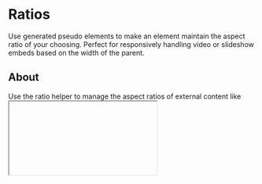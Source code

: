 # Ratios
Use generated pseudo elements to make an element maintain the aspect ratio of your choosing. Perfect for responsively handling video or slideshow embeds based on the width of the parent.

## About
Use the ratio helper to manage the aspect ratios of external content like <iframe>s, <embed>s, <video>s, and <object>s. These helpers also can be used on any standard HTML child element (e.g., a <div> or <img>). Styles are applied from the parent .ratio class directly to the child.

Aspect ratios are declared in a Sass map and included in each class via CSS variable, which also allows custom aspect ratios.

> Pro-Tip! You don’t need frameborder="0" on your <iframe>s as we override that for you in Reboot.

## Example
Wrap any embed, like an <iframe>, in a parent element with .ratio and an aspect ratio class. The immediate child element is automatically sized thanks to our universal selector .ratio > *.

```
<div class="ratio ratio-16x9">
  <iframe src="https://www.youtube.com/embed/zpOULjyy-n8?rel=0" title="YouTube video" allowfullscreen></iframe>
</div>
```

## Aspect ratios
Aspect ratios can be customized with modifier classes. By default the following ratio classes are provided:

```
<div class="ratio ratio-1x1">
  <div>1x1</div>
</div>
<div class="ratio ratio-4x3">
  <div>4x3</div>
</div>
<div class="ratio ratio-16x9">
  <div>16x9</div>
</div>
<div class="ratio ratio-21x9">
  <div>21x9</div>
</div>
```

## Custom ratios
Each .ratio-* class includes a CSS custom property (or CSS variable) in the selector. You can override this CSS variable to create custom aspect ratios on the fly with some quick math on your part.

For example, to create a 2x1 aspect ratio, set --bs-aspect-ratio: 50% on the .ratio.

```
<div class="ratio" style="--bs-aspect-ratio: 50%;">
  <div>2x1</div>
</div>
```

This CSS variable makes it easy to modify the aspect ratio across breakpoints. The following is 4x3 to start, but changes to a custom 2x1 at the medium breakpoint.

```css
.ratio-4x3 {
  @include media-breakpoint-up(md) {
    --bs-aspect-ratio: 50%; // 2x1
  }
}
```

```html
<div class="ratio ratio-4x3">
  <div>4x3, then 2x1</div>
</div>
```

## Sass map
Within _variables.scss, you can change the aspect ratios you want to use. Here’s our default $ratio-aspect-ratios map. Modify the map as you like and recompile your Sass to put them to use.

```
$aspect-ratios: (
  "1x1": 100%,
  "4x3": calc(3 / 4 * 100%),
  "16x9": calc(9 / 16 * 100%),
  "21x9": calc(9 / 21 * 100%)
);
```